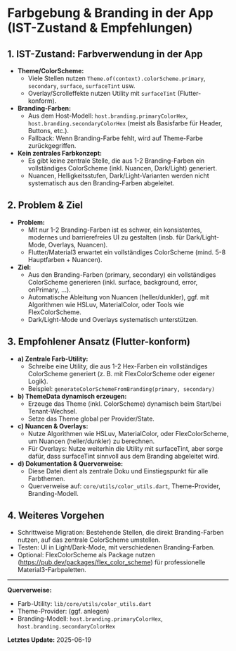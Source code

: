 # Farbgebung & Branding in der App (IST-Zustand & Empfehlungen)

## 1. IST-Zustand: Farbverwendung in der App

- **Theme/ColorScheme:**
  - Viele Stellen nutzen `Theme.of(context).colorScheme.primary`, `secondary`, `surface`, `surfaceTint` usw.
  - Overlay/Scrolleffekte nutzen Utility mit `surfaceTint` (Flutter-konform).
- **Branding-Farben:**
  - Aus dem Host-Modell: `host.branding.primaryColorHex`, `host.branding.secondaryColorHex` (meist als Basisfarbe für Header, Buttons, etc.).
  - Fallback: Wenn Branding-Farbe fehlt, wird auf Theme-Farbe zurückgegriffen.
- **Kein zentrales Farbkonzept:**
  - Es gibt keine zentrale Stelle, die aus 1-2 Branding-Farben ein vollständiges ColorScheme (inkl. Nuancen, Dark/Light) generiert.
  - Nuancen, Helligkeitsstufen, Dark/Light-Varianten werden nicht systematisch aus den Branding-Farben abgeleitet.

## 2. Problem & Ziel

- **Problem:**
  - Mit nur 1-2 Branding-Farben ist es schwer, ein konsistentes, modernes und barrierefreies UI zu gestalten (insb. für Dark/Light-Mode, Overlays, Nuancen).
  - Flutter/Material3 erwartet ein vollständiges ColorScheme (mind. 5-8 Hauptfarben + Nuancen).
- **Ziel:**
  - Aus den Branding-Farben (primary, secondary) ein vollständiges ColorScheme generieren (inkl. surface, background, error, onPrimary, ...).
  - Automatische Ableitung von Nuancen (heller/dunkler), ggf. mit Algorithmen wie HSLuv, MaterialColor, oder Tools wie FlexColorScheme.
  - Dark/Light-Mode und Overlays systematisch unterstützen.

## 3. Empfohlener Ansatz (Flutter-konform)

- **a) Zentrale Farb-Utility:**
  - Schreibe eine Utility, die aus 1-2 Hex-Farben ein vollständiges ColorScheme generiert (z. B. mit FlexColorScheme oder eigener Logik).
  - Beispiel: `generateColorSchemeFromBranding(primary, secondary)`
- **b) ThemeData dynamisch erzeugen:**
  - Erzeuge das Theme (inkl. ColorScheme) dynamisch beim Start/bei Tenant-Wechsel.
  - Setze das Theme global per Provider/State.
- **c) Nuancen & Overlays:**
  - Nutze Algorithmen wie HSLuv, MaterialColor, oder FlexColorScheme, um Nuancen (heller/dunkler) zu berechnen.
  - Für Overlays: Nutze weiterhin die Utility mit surfaceTint, aber sorge dafür, dass surfaceTint sinnvoll aus dem Branding abgeleitet wird.
- **d) Dokumentation & Querverweise:**
  - Diese Datei dient als zentrale Doku und Einstiegspunkt für alle Farbthemen.
  - Querverweise auf: `core/utils/color_utils.dart`, Theme-Provider, Branding-Modell.

## 4. Weiteres Vorgehen

- Schrittweise Migration: Bestehende Stellen, die direkt Branding-Farben nutzen, auf das zentrale ColorScheme umstellen.
- Testen: UI in Light/Dark-Mode, mit verschiedenen Branding-Farben.
- Optional: FlexColorScheme als Package nutzen (https://pub.dev/packages/flex_color_scheme) für professionelle Material3-Farbpaletten.

---

**Querverweise:**
- Farb-Utility: `lib/core/utils/color_utils.dart`
- Theme-Provider: (ggf. anlegen)
- Branding-Modell: `host.branding.primaryColorHex`, `host.branding.secondaryColorHex`

**Letztes Update:** 2025-06-19

